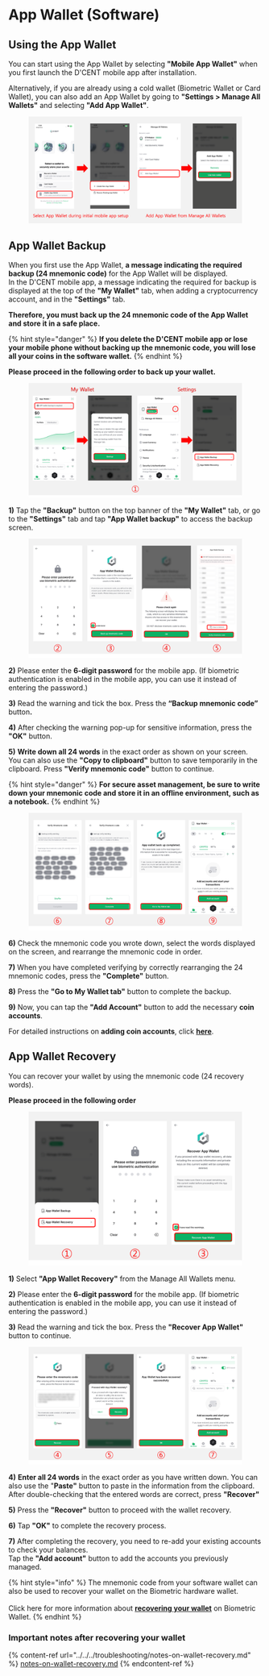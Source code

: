 # App Wallet (Software)

## Using the App Wallet

You can start using the App Wallet by selecting **"Mobile App Wallet"** when you first launch the D'CENT mobile app after installation.

Alternatively, if you are already using a cold wallet (Biometric Wallet or Card Wallet), you can also add an App Wallet by going to **"Settings > Manage All Wallets"** and selecting **"Add App Wallet"**.

<figure><img src="../../../.gitbook/assets/AppWallet-01.png" alt=""><figcaption></figcaption></figure>

## App Wallet Backup

When you first use the App Wallet, **a message indicating the required backup (24 mnemonic code)** for the App Wallet will be displayed.\
In the D'CENT mobile app, a message indicating the required for backup is displayed at the top of the **"My Wallet"** tab, when adding a cryptocurrency account, and in the **"Settings"** tab.

**Therefore, you must back up the 24 mnemonic code of the App Wallet and store it in a safe place.**

{% hint style="danger" %}
**If you delete the D'CENT mobile app or lose your mobile phone without backing up the mnemonic code, you will lose all your coins in the software wallet.**
{% endhint %}

**Please proceed in the following order to back up your wallet.**

<figure><img src="../../../.gitbook/assets/AppWallet-02.png" alt=""><figcaption></figcaption></figure>

**1)** Tap the **"Backup"** button on the top banner of the **"My Wallet"** tab, or go to the **"Settings"** tab and tap **"App Wallet backup"** to access the backup screen.

<figure><img src="../../../.gitbook/assets/AppWallet-03.png" alt=""><figcaption></figcaption></figure>

**2)** Please enter the **6-digit password** for the mobile app. (If biometric authentication is enabled in the mobile app, you can use it instead of entering the password.)

**3)** Read the warning and tick the box. Press the **“Backup mnemonic code”** butto&#x6E;**.**

**4)** After checking the warning pop-up for sensitive information, press the **"OK"** button.

**5)** **Write down all 24 words** in the exact order as shown on your screen.  You can also use the **"Copy to clipboard"** button to save temporarily in the clipboard. Press **"Verify mnemonic code"** button  to continue.&#x20;

{% hint style="danger" %}
**For secure asset management, be sure to write down your mnemonic code and store it in an offline environment, such as a notebook.**
{% endhint %}

<figure><img src="../../../.gitbook/assets/AppWallet-04.png" alt=""><figcaption></figcaption></figure>

**6)** Check the mnemonic code you wrote down, select the words displayed on the screen, and rearrange the mnemonic code in order.

**7)** When you have completed verifying by correctly rearranging the 24 mnemonic codes, press the **"Complete"** button.

**8)** Press the **"Go to My Wallet tab"** button to complete the backup.

**9)** Now, you can tap the **"Add Account"** button to add the necessary **coin accounts**.&#x20;



For detailed instructions on **adding coin accounts**, click [**here**](https://userguide.dcentwallet.com/mobile-app/create-account).

## App Wallet Recovery <a href="#recover_appwallet" id="recover_appwallet"></a>

You can recover your wallet by using the mnemonic code (24 recovery words).

**Please proceed in the following order**

<figure><img src="../../../.gitbook/assets/AppWallet-05.png" alt=""><figcaption></figcaption></figure>

**1)** Select **"App Wallet Recovery"** from the Manage All Wallets menu.

**2)** Please enter the **6-digit password** for the mobile app. (If biometric authentication is enabled in the mobile app, you can use it instead of entering the password.)

**3)** Read the warning and tick the box. Press the **"Recover App Wallet"** button to continue.

<figure><img src="../../../.gitbook/assets/AppWallet-06.png" alt=""><figcaption></figcaption></figure>

**4)** **Enter all 24 words** in the exact order as you have written down. You can also use the "**Paste"** button to paste in the information from the clipboard. After double-checking that the entered words are correct, press **"Recover"**

**5)** Press the **"Recover"** button to proceed with the wallet recovery.

**6)** Tap **"OK"** to complete the recovery process.

**7)** After completing the recovery, you need to re-add your existing accounts to check your balances.\
Tap the **"Add account"** button to add the accounts you previously managed.

{% hint style="info" %}
The mnemonic code from your software wallet can also be used to recover your wallet on the Biometric hardware wallet. \
\
Click here for more information about [**recovering your wallet**](../../../biometric-wallet/recovery/) on Biometric Wallet.
{% endhint %}

### Important notes after recovering your wallet

{% content-ref url="../../../troubleshooting/notes-on-wallet-recovery.md" %}
[notes-on-wallet-recovery.md](../../../troubleshooting/notes-on-wallet-recovery.md)
{% endcontent-ref %}

